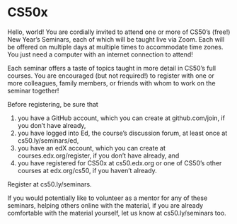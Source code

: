 # CS50x

Hello, world! You are cordially invited to attend one or more of CS50’s (free!) New Year’s Seminars, each of which will be taught live via Zoom. Each will be offered on multiple days at multiple times to accommodate time zones. You just need a computer with an internet connection to attend!

Each seminar offers a taste of topics taught in more detail in CS50’s full courses. You are encouraged (but not required!) to register with one or more colleagues, family members, or friends with whom to work on the seminar together!

Before registering, be sure that

1. you have a GitHub account, which you can create at github.com/join, if you don’t have already,
2. you have logged into Ed, the course’s discussion forum, at least once at cs50.ly/seminars/ed,
3. you have an edX account, which you can create at courses.edx.org/register, if you don’t have already, and
4. you have registered for CS50x at cs50.edx.org or one of CS50’s other courses at edx.org/cs50, if you haven’t already.

Register at cs50.ly/seminars.

If you would potentially like to volunteer as a mentor for any of these seminars, helping others online with the material, if you are already comfortable with the material yourself, let us know at cs50.ly/seminars too.
